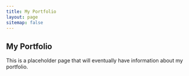 ```yaml
---
title: My Portfolio
layout: page
sitemap: false 
---
```

	
## My Portfolio 

This is a placeholder page that will eventually have information about my portfolio.
